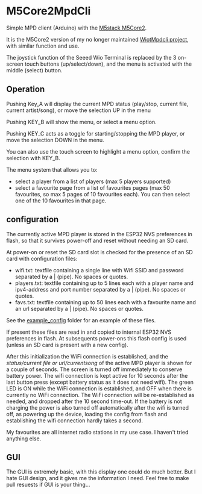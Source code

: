 # M5Core2MpdCli

Simple MPD client (Arduino) with the [M5stack M5Core2](https://docs.m5stack.com/en/core/core2).

It is the M5Core2 version of my no longer maintained [WiotMpdcli project](https://github.com/dheijl/WiotMpdcli), with similar function and use.

The joystick function of the Seeed Wio Terminal is replaced by the 3 on-screen touch buttons (up/select/down), and the menu is activated with the middle (select) button.

## Operation

Pushing Key_A will display the current MPD status (play/stop, current file, current artist/song), or move the selection UP in the menu

Pushing KEY_B will show the menu, or select a menu option.

Pushing KEY_C acts as a toggle for starting/stopping the MPD player, or move the selection DOWN in the menu.

You can also use the touch screen to highlight a menu option, confirm the selection with KEY_B.

The menu system that allows you to:

- select a player from a list of players (max 5 players supported)
- select a favourite page from a list of favourites pages (max 50 favourites, so max 5 pages of 10 favourites each). You can then select one of the 10 favourites in that page.

## configuration

The currently active MPD player is stored in the ESP32 NVS preferences in flash, so that it survives power-off and reset without needing an SD card.

At power-on or reset the SD card slot is checked for the presence of an SD card with configuration files:

- wifi.txt: textfile containing a single line with Wifi SSID and password separated by a | (pipe). No spaces or quotes.
- players.txt: textfile containing up to 5 lines each with a player name and ipv4-address and port number separated by a | (pipe). No spaces or quotes.
- favs.txt: textfile containing up to 50 lines each with a favourite name and an url separated by a | (pipe). No spaces or quotes.

See the [example_config](https://github.com/dheijl/M5Core2MpdCli/tree/main/example_config) folder for an example of these files.

If present these files are read in and copied to internal ESP32 NVS preferences in flash. At subsequents power-ons this flash config is used (unless an SD card is present with a new config).

After this initialization the WiFi connection is established, and the _status/current file or url/currentsong_ of the active MPD player is shown for a couple of seconds. The screen is turned off immediately to conserve battery power. The wifi connection is kept active for 10 seconds after the last button press (except battery status as it does not need wifi). The green LED is ON while the WiFi connection is established, and OFF when there is currently no WiFi connection. The WiFi connection will be re-established as needed, and dropped after the 10 second time-out.
If the battery is not charging the power is also turned off automatically after the wifi is turned off, as powering up the device, loading the config from flash and establishing the wifi connection hardly takes a second.

My favourites are all internet radio stations in my use case. I haven't tried anything else.

## GUI

The GUI is extremely basic, with this display one could do much better. But I hate GUI design, and it gives me the information I need. Feel free to make pull resuests if GUI is your thing...
